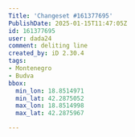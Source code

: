 ```yaml
---
Title: 'Changeset #161377695'
PublishDate: 2025-01-15T11:47:05Z
id: 161377695
user: dada24
comment: deliting line
created_by: iD 2.30.4
tags:
- Montenegro
- Budva
bbox:
  min_lon: 18.8514971
  min_lat: 42.2875052
  max_lon: 18.8514998
  max_lat: 42.2875967

---
```

